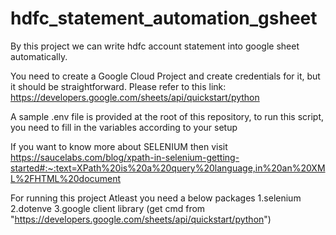 # hdfc_statement_automation_gsheet
By this project we can write hdfc account statement into google sheet automatically.

You need to create a Google Cloud Project and create credentials for it, but it should be straightforward. Please refer to this link: https://developers.google.com/sheets/api/quickstart/python

A sample .env file is provided at the root of this repository, to run this script, you need to fill in the variables according to your setup

If you want to know more about SELENIUM then visit
https://saucelabs.com/blog/xpath-in-selenium-getting-started#:~:text=XPath%20is%20a%20query%20language,in%20an%20XML%2FHTML%20document


For running this project Atleast you need a below packages
1.selenium
2.dotenve
3.google client library (get cmd from "https://developers.google.com/sheets/api/quickstart/python")